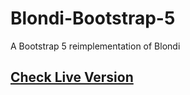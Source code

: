 # Blondi-Bootstrap-5
A Bootstrap 5 reimplementation of Blondi 
## <a href="https://h0ssamahmed.github.io/Blondi-Bootstrap-5/" target="_blank">Check Live Version</a>
